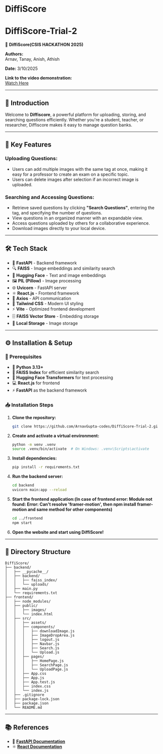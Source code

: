 # DiffiScore
# DiffiScore-Trial-2

🚀 **DiffiScore(CSIS HACKATHON 2025)**

**Authors:**  
Arnav, Tanay, Anish, Athish  

**Date:** 3/10/2025  

**Link to the video demonstration:**  
[Watch Here](https://drive.google.com/file/d/1hWx_WvTkvIpeKIa7PS-7jWUYRLmyi13n/view?usp=drive_link)

---

## 📝 Introduction
Welcome to **Diffiscore**, a powerful platform for uploading, storing, and searching questions efficiently. Whether you're a student, teacher, or researcher, Diffiscore makes it easy to manage question banks.

---

## 🌟 Key Features

### **Uploading Questions:**
- Users can add multiple images with the same tag at once, making it easy for a professor to create an exam on a specific topic.
- Users can delete images after selection if an incorrect image is uploaded.

### **Searching and Accessing Questions:**
- Retrieve saved questions by clicking **"Search Questions"**, entering the tag, and specifying the number of questions.
- View questions in an organized manner with an expandable view.
- Access questions uploaded by others for a collaborative experience.
- Download images directly to your local device.

---

## 🛠️ Tech Stack

- 🚀 **FastAPI** - Backend framework
- 🔍 **FAISS** - Image embeddings and similarity search
- 🤗 **Hugging Face** - Text and image embeddings
- 🖼️ **PIL (Pillow)** - Image processing
- 🌐 **Uvicorn** - FastAPI server
- ⚛️ **React.js** - Frontend framework
- 📡 **Axios** - API communication
- 🎨 **Tailwind CSS** - Modern UI styling
- ⚡ **Vite** - Optimized frontend development
- 🗄️ **FAISS Vector Store** - Embedding storage
- 💾 **Local Storage** - Image storage

---

## ⚙️ Installation & Setup

### 📌 Prerequisites
- 🐍 **Python 3.13+**
- 📂 **FAISS Index** for efficient similarity search
- 🤗 **Hugging Face Transformers** for text processing
- 💻 **React.js** for frontend
- ⚡ **FastAPI** as the backend framework

### 📥 Installation Steps

1. **Clone the repository:**
   ```bash
   git clone https://github.com/ArnavGupta-codes/DiffiScore-Trial-2.git
   ```
2. **Create and activate a virtual environment:**
   ```bash
   python -m venv .venv
   source .venv/bin/activate  # On Windows: .venv\Scripts\activate
   ```
3. **Install dependencies:**
   ```bash
   pip install -r requirements.txt
   ```
4. **Run the backend server:**
   ```bash
   cd backend
   uvicorn main:app --reload
   ```
5. **Start the frontend application:(In case of frontend error: Module not found: Error: Can't resolve 'framer-motion', then npm install framer-motion and same method for other components)**
   ```bash
   cd ../frontend
   npm start
   ```
6. **Open the website and start using DiffiScore!**

---

## 📂 Directory Structure

```
DiffiScore/
├── backend/
│   ├── __pycache__/
│   ├── backend/
│   │   ├── faiss_index/
│   │   └── uploads/
│   ├── main.py
│   └── requirements.txt
├── frontend/
│   ├── node_modules/
│   ├── public/
│   │   ├── images/
│   │   └── index.html
│   ├── src/
│   │   ├── assets/
│   │   ├── components/
│   │   │   ├── downloadImage.js
│   │   │   ├── ImageDropArea.js
│   │   │   ├── logout.js
│   │   │   ├── Navbar.js
│   │   │   ├── Search.js
│   │   │   └── Upload.js
│   │   ├── pages/
│   │   │   ├── HomePage.js
│   │   │   ├── SearchPage.js
│   │   │   └── UploadPage.js
│   │   ├── App.css
│   │   ├── App.js
│   │   ├── App.test.js
│   │   ├── index.css
│   │   └── index.js
│   ├── .gitignore
│   ├── package-lock.json
│   ├── package.json
│   └── README.md
```

---

## 📚 References

- 📘 **[FastAPI Documentation](https://fastapi.tiangolo.com/)**
- ⚛️ **[React Documentation](https://react.dev/learn)**
